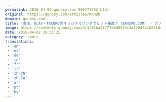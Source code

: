 ```yaml
---
permalink: 2018-04-02-gunosy.com-996771792.html
original: https://gunosy.com/articles/RnHDb
domain: gunosy.com
title: '青木、GLAY・TAKUROのオリジナルソングでヒット量産！（SANSPO.COM） - グノシー'
image: https://contents.gunosy.com/4/3/81ba21777e5d8574c2af204f3c229184_content.jpg
date: 2018-04-02 20:35:25
category: sport
translations: 
 - 'en'
 - 'es'
 - 'de'
 - 'ru'
 - 'fr'
 - 'it'
 - 'zh-CN'
 - 'zh-TW'
 - 'ar'
 - 'pt'
 - 'hy'
---
```


